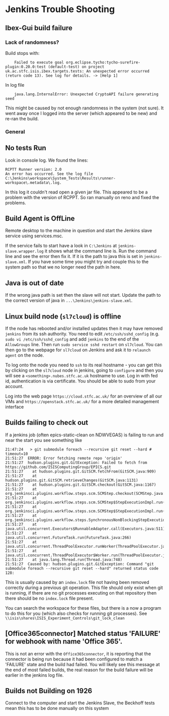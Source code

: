 # Jenkins Trouble Shooting

## Ibex-Gui build failure

### Lack of randomness?

Build stops with:
```   
    Failed to execute goal org.eclipse.tycho:tycho-surefire-plugin:0.20.0:test (default-test) on project uk.ac.stfc.isis.ibex.targets.tests: An unexpected error occurred (return code 13). See log for details. -> [Help 1]
```
In log file 
```
    java.lang.InternalError: Unexpected CryptoAPI failure generating seed
```
This might be caused by not enough randomness in the system (not sure). It went away once I logged into the server (which appeared to be new) and re-ran the build.

### General

## No tests Run

Look in console log. We found the lines:

```
RCPTT Runner version: 2.0
An error has occurred. See the log file
C:\Jenkins\workspace\System_Tests\Results\runner-workspace\.metadata\.log.
```

In this log it couldn't read open a given jar file. This appeared to be a problem with the version of RCPPT. So ran manually on reno and fixed the problems.

## Build Agent is OffLine

Remote desktop to the machine in question and start the Jenkins slave service using services.msc. 

If the service fails to start have a look in `C:\Jenkins` at `jenkins-slave.wrapper.log` it shows what the command line is. Run the command line and see the error then fix it. If it is the path to java this is set in `jenkins-slave.xml`. If you have some time you might try and couple this to the system path so that we no longer need the path in here.

## Java is out of date

If the wrong java path is set then the slave will not start. Update the path to the correct version of java in `...\Jenkins\jenkins-slave.xml`.

## Linux build node (`sl7cloud`) is offline

If the node has rebooted and/or installed updates then it may have removed `jenkins` from its ssh authority. You need to edit `/etc/ssh/sshd_config` (e.g. `sudo vi /etc/ssh/sshd_config` and add `jenkins` to the end of the `AllowGroups` line. Then run `sudo service sshd restart` on `sl7cloud`. You can then go to the webpage for `sl7cloud` on Jenkins and ask it to `relaunch agent` on the node.  

To log onto the node you need to `ssh` to its real hostname - you can get this by clicking on the `sl7cloud` node in jenkins, going to `configure` and then you will see a `<something>.nubes.stfc.ac.uk` hostname to use. Log in with fed id, authentication is via certificate. You should be able to sudo from your account. 

Log into the web page `https://cloud.stfc.ac.uk/` for an overview of all our VMs and `https://openstack.stfc.ac.uk/` for a more detailed management interface

## Builds failing to check out

If a jenkins job (often epics-static-clean on NDWVEGAS) is failing to run and near the start you see something like
```
21:47:24   > git submodule foreach --recursive git reset --hard # timeout=10
21:51:27  ERROR: Error fetching remote repo 'origin'
21:51:27  hudson.plugins.git.GitException: Failed to fetch from https://github.com/ISISComputingGroup/EPICS.git
21:51:27  	at hudson.plugins.git.GitSCM.fetchFrom(GitSCM.java:909)
21:51:27  	at hudson.plugins.git.GitSCM.retrieveChanges(GitSCM.java:1131)
21:51:27  	at hudson.plugins.git.GitSCM.checkout(GitSCM.java:1167)
21:51:27  	at org.jenkinsci.plugins.workflow.steps.scm.SCMStep.checkout(SCMStep.java:125)
21:51:27  	at org.jenkinsci.plugins.workflow.steps.scm.SCMStep$StepExecutionImpl.run(SCMStep.java:93)
21:51:27  	at org.jenkinsci.plugins.workflow.steps.scm.SCMStep$StepExecutionImpl.run(SCMStep.java:80)
21:51:27  	at org.jenkinsci.plugins.workflow.steps.SynchronousNonBlockingStepExecution.lambda$start$0(SynchronousNonBlockingStepExecution.java:47)
21:51:27  	at java.util.concurrent.Executors$RunnableAdapter.call(Executors.java:511)
21:51:27  	at java.util.concurrent.FutureTask.run(FutureTask.java:266)
21:51:27  	at java.util.concurrent.ThreadPoolExecutor.runWorker(ThreadPoolExecutor.java:1149)
21:51:27  	at java.util.concurrent.ThreadPoolExecutor$Worker.run(ThreadPoolExecutor.java:624)
21:51:27  	at java.lang.Thread.run(Thread.java:748)
21:51:27  Caused by: hudson.plugins.git.GitException: Command "git submodule foreach --recursive git reset --hard" returned status code 128:
```
This is usually caused by an `index.lock` file not having been removed correctly during a previous git operation. This file should only exist when git is running, if there are no git processes executing on that repository then there should be no `index.lock` file present.
 
You can search the workspace for these files, but there is a now a program to do this for you (which also checks for running git processes). See `\\isis\shares\ISIS_Experiment_Controls\git_lock_clean` 

## [Office365connector] Matched status 'FAILURE' for webhook with name 'Office 365'.

This is not an error with the `Office365connector`, it is reporting that the connector is being run because it had been configured to match a 'FAILURE' state and the build had failed. You will likely see this message at the end of most failed builds, the real reason for the build failure will be earlier in the jenkins log file.  

## Builds not Building on 1926

Connect to the computer and start the Jenkins Slave, the Beckhoff tests mean this has to be done manually on this system